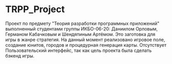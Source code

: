 # TRPP_Project
Проект по предмету "Теория разработки программных приложений" выполненный студентами группы ИКБО-06-20: Даниилом Орловым, Германом Кабачковым и Шендяпиным Артёмом.
Это заготовка для игры в жанре стратегия. На данный момент реализовано игровое поле, создание юнитов, городов и процедурная генерация карты. Отсутствует Пользовательский 
интерфейс, так как цель проекта была сделать бэкенд игры.
